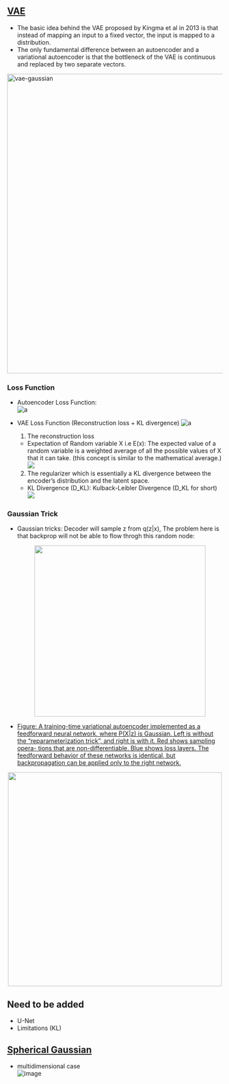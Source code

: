 <!---
Started to write on Sep 7 2021
Zahra
-->

## [VAE](https://medium.com/analytics-vidhya/mathematical-prerequisites-for-understanding-autoencoders-and-variational-autoencoders-vaes-8f854025390e)
  - The basic idea behind the VAE proposed by Kingma et al in 2013 is that instead of mapping an input to a fixed vector, the input is mapped to a distribution.
  - The only fundamental difference between an autoencoder and a variational autoencoder is that the bottleneck of the VAE is continuous and replaced by two separate vectors.
 
 <img width="700" alt="vae-gaussian" src="https://user-images.githubusercontent.com/46463022/132400632-0cb86cc9-1dc6-4753-a6e0-8c42844be46c.png">
 
 ### Loss Function
 - Autoencoder Loss Function:  
   ![a](https://user-images.githubusercontent.com/46463022/132401375-57ac1f2a-8b5e-4269-b873-225bf2827aab.png)
 - VAE Loss Function (Reconstruction loss + KL divergence)
   ![a](https://user-images.githubusercontent.com/46463022/132401511-d341c92c-2378-45e6-8fda-d330f4e7279f.png) 
   1. The reconstruction loss
     - Expectation of Random variable X i.e E(x): The expected value of a random variable is a weighted average of all the possible values of X that it can take. (this concept is similar to the mathematical average.)   
      ![](https://user-images.githubusercontent.com/46463022/132405164-3a9a293e-c3c6-4b59-9c7b-189ac0c4ad65.png)  

   2. The regularizer which is essentially a KL divergence between the encoder’s distribution and the latent space.
     - KL Divergence (D_KL): Kulback-Leibler Divergence (D_KL for short)  
      ![](https://user-images.githubusercontent.com/46463022/132405542-7540d1eb-3708-4aad-861a-1fb4d0f7884a.png)
  ### Gaussian Trick
  - Gaussian tricks: Decoder will sample z from q(z|x), The problem here is that backprop will not be able to flow throgh this random node:  
    <p align="center"> 
      <img src="https://user-images.githubusercontent.com/46463022/132406135-3eb944bf-4994-4dbb-a982-728225043508.png" width="400">
    </p>
  - [Figure: A training-time variational autoencoder implemented as a feedforward neural network, where P(X|z) is Gaussian. Left is without the “reparameterization trick”, and right is with it. Red shows sampling opera- tions that are non-differentiable. Blue shows loss layers. The feedforward behavior of these networks is identical, but backpropagation can be applied only to the right network.](https://arxiv.org/pdf/1606.05908.pdf) 
   <p align="center"> 
      <img src="https://user-images.githubusercontent.com/46463022/132412226-b2443581-5023-421f-a2e4-e6172386447e.png" width="500">  
   </p> 
   
## Need to be added
  - U-Net
  - Limitations (KL)

## [Spherical Gaussian](http://www.inf.ed.ac.uk/teaching/courses/inf2b/learnnotes/inf2b-learn-note08-2up.pdf)
*  multidimensional case  
   ![image](https://user-images.githubusercontent.com/46463022/142900215-b0c4661e-9d94-4913-807b-083c821af75b.png)

            




